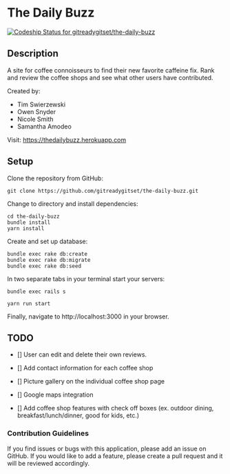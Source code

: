# The Daily Buzz

[![Codeship Status for gitreadygitset/the-daily-buzz](https://app.codeship.com/projects/677ac22f-39de-427d-869a-63c83b92ed40/status?branch=master)](https://app.codeship.com/projects/442460)

## Description

A site for coffee connoisseurs to find their new favorite caffeine fix. Rank and review the coffee shops and see what other users have contributed.

Created by:

- Tim Swierzewski
- Owen Snyder
- Nicole Smith
- Samantha Amodeo

Visit: https://thedailybuzz.herokuapp.com

## Setup

Clone the repository from GitHub:

```
git clone https://github.com/gitreadygitset/the-daily-buzz.git
```

Change to directory and install dependencies:

```
cd the-daily-buzz
bundle install
yarn install
```

Create and set up database:

```
bundle exec rake db:create
bundle exec rake db:migrate
bundle exec rake db:seed
```

In two separate tabs in your terminal start your servers:

`bundle exec rails s`

`yarn run start`

Finally, navigate to http://localhost:3000 in your browser.

## TODO

- [] User can edit and delete their own reviews.

- [] Add contact information for each coffee shop

- [] Picture gallery on the individual coffee shop page

- [] Google maps integration

- [] Add coffee shop features with check off boxes (ex. outdoor dining, breakfast/lunch/dinner, good for kids, etc.)

### Contribution Guidelines

If you find issues or bugs with this application, please add an issue on GitHub. If you would like to add a feature, please create a pull request and it will be reviewed accordingly.

